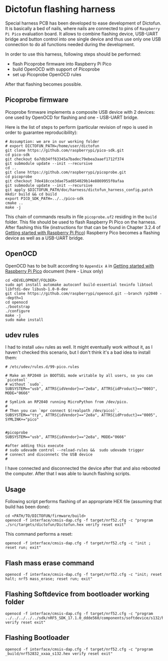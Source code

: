 # Dictofun flashing harness

Special harness PCB has been developed to ease development of Dictofun. It is basically a bed of nails, where nails are connected
to pins of `Raspberry Pi Pico` evaluation board. It allows to combine flashing device, USB-UART bridge and button control into one 
single device and thus use only one USB connection to do all functions needed during the development.

In order to use this harness, following steps should be performed:
- flash Picoprobe firmware into Raspberry Pi Pico
- build OpenOCD with support of Picoprobe
- set up Picoprobe OpenOCD rules

After that flashing becomes possible.

## Picoprobe firmware

Picoprobe firmware implements a composite USB device with 2 devices: one used by OpenOCD for flashing and one - USB-UART bridge.

Here is the list of steps to perform (particular revision of repo is used in order to guarantee reproducibility):

```
# Assumption: we are in our working folder
# export DICTOFUN_PATH=/home/user/dictofun
git clone https://github.com/raspberrypi/pico-sdk.git
cd pico-sdk
git checkout 6a7db34ff63345a7badec79ebea3aaef1712f374
git submodule update --init --recursive
cd ..
git clone https://github.com/raspberrypi/picoprobe.git
cd picoprobe
git checkout 7de418cce3dae75ad854029b14e8869955f0afaa
git submodule update --init --recursive
git apply $DICTOFUN_PATH/doc/harness/dictofun_harness_config.patch
mkdir build && cd build
export PICO_SDK_PATH=../../pico-sdk
cmake ..
make -j
```

This chain of commands results in file `picoprobe.uf2` residing in the `build` folder. This file should be used to flash Raspberry Pi Pico on 
the harness. After flashing this file (instructions for that can be found in Chapter 3.2.4 of [Getting started with Raspberry Pi Pico](https://datasheets.raspberrypi.com/pico/getting-started-with-pico.pdf)) Raspberry Pico becomes a flashing device as well as a USB-UART bridge.

## OpenOCD

OpenOCD has to be built according to `Appendix A` in [Getting started with Raspberry Pi Pico](https://datasheets.raspberrypi.com/pico/getting-started-with-pico.pdf) document (here - Linux only)

```
cd <DEVELOPMENT/FOLDER>
sudo apt install automake autoconf build-essential texinfo libtool libftdi-dev libusb-1.0-0-dev
git clone https://github.com/raspberrypi/openocd.git --branch rp2040 --depth=1
cd openocd
./bootstrap
./configure
make -j
sudo make install
```

## udev rules

I had to install `udev` rules as well. It might eventually work without it, as I haven't checked this scenario, but I don't think it's a bad idea to install them:

```
# /etc/udev/rules.d/99-pico.rules

# Make an RP2040 in BOOTSEL mode writable by all users, so you can `picotool`
# without `sudo`. 
SUBSYSTEM=="usb", ATTRS{idVendor}=="2e8a", ATTRS{idProduct}=="0003", MODE="0666"

# Symlink an RP2040 running MicroPython from /dev/pico.
#
# Then you can `mpr connect $(realpath /dev/pico)`.
SUBSYSTEM=="tty", ATTRS{idVendor}=="2e8a", ATTRS{idProduct}=="0005", SYMLINK+="pico"


#picoprobe
SUBSYSTEM=="usb", ATTRS{idVendor}=="2e8a", MODE="0666"

#after adding this execute
# sudo udevadm control --reload-rules &&  sudo udevadm trigger 
# connect and disconnetc the USB device
#
```
I have connected and disconnected the device after that and also rebooted the computer. After that I was able to launch flashing scripts.

## Usage

Following script performs flashing of an appropriate HEX file (assuming that build has been done):

```
cd <PATH/TO/DICTOFUN/firmware/build>
openocd -f interface/cmsis-dap.cfg -f target/nrf52.cfg -c "program ./src/targets/dictofun/Dictofun.hex verify reset exit"
```

This command performs a reset:

```
openocd -f interface/cmsis-dap.cfg -f target/nrf52.cfg -c "init ; reset run; exit" 
```
## Flash mass erase command

```
openocd -f interface/cmsis-dap.cfg -f target/nrf52.cfg -c "init; reset halt; nrf5 mass_erase; reset run; exit"
```

## Flashing Softdevice from bootloader working folder

```
openocd -f interface/cmsis-dap.cfg -f target/nrf52.cfg -c "program ../../../../../sdk/nRF5_SDK_17.1.0_ddde560/components/softdevice/s132/hex/s132_nrf52_7.2.0_softdevice.hex verify reset exit"
```
## Flashing Bootloader

```
openocd -f interface/cmsis-dap.cfg -f target/nrf52.cfg -c "program _build/nrf52832_xxaa_s132.hex verify reset exit"
```
